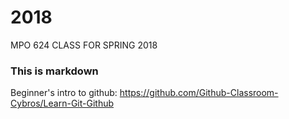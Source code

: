 # 2018
MPO 624 CLASS FOR SPRING 2018

### This is markdown
Beginner's intro to github: https://github.com/Github-Classroom-Cybros/Learn-Git-Github
